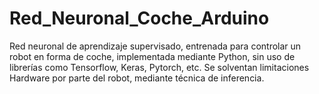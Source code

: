 # Red_Neuronal_Coche_Arduino
Red neuronal de aprendizaje supervisado, entrenada para controlar un robot en forma de coche, implementada mediante Python, sin uso de librerías como Tensorflow, Keras, Pytorch, etc. Se solventan limitaciones Hardware por parte del robot, mediante técnica de inferencia.

